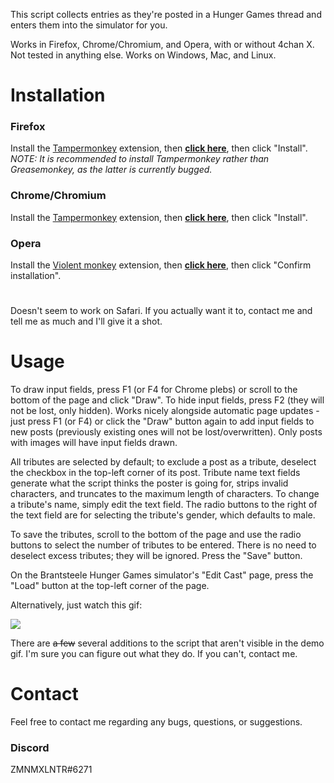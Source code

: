 This script collects entries as they're posted in a Hunger Games thread and enters them into the simulator for you.

Works in Firefox, Chrome/Chromium, and Opera, with or without 4chan X. Not tested in anything else. Works on Windows, Mac, and Linux.

# Installation
### Firefox
Install the [Tampermonkey](https://addons.mozilla.org/en-US/firefox/addon/tampermonkey/) extension, then **[click here](https://github.com/akianon/hg/raw/master/hg.user.js)**, then click "Install".
<br/>*NOTE: It is recommended to install Tampermonkey rather than Greasemonkey, as the latter is currently bugged.*

### Chrome/Chromium
Install the [Tampermonkey](https://chrome.google.com/webstore/detail/tampermonkey/dhdgffkkebhmkfjojejmpbldmpobfkfo?hl=en) extension, then **[click here](https://github.com/akianon/hg/raw/master/hg.user.js)**, then click "Install".

### Opera
Install the [Violent monkey](https://addons.opera.com/en/extensions/details/violent-monkey/) extension, then **[click here](https://github.com/akianon/hg/raw/master/hg.user.js)**, then click "Confirm installation".

#
Doesn't seem to work on Safari. If you actually want it to, contact me and tell me as much and I'll give it a shot.

# Usage
To draw input fields, press F1 (or F4 for Chrome plebs) or scroll to the bottom of the page and click "Draw". To hide input fields, press F2 (they will not be lost, only hidden). Works nicely alongside automatic page updates - just press F1 (or F4) or click the "Draw" button again to add input fields to new posts (previously existing ones will not be lost/overwritten). Only posts with images will have input fields drawn.

All tributes are selected by default; to exclude a post as a tribute, deselect the checkbox in the top-left corner of its post. Tribute name text fields generate what the script thinks the poster is going for, strips invalid characters, and truncates to the maximum length of characters. To change a tribute's name, simply edit the text field. The radio buttons to the right of the text field are for selecting the tribute's gender, which defaults to male.

To save the tributes, scroll to the bottom of the page and use the radio buttons to select the number of tributes to be entered. There is no need to deselect excess tributes; they will be ignored. Press the "Save" button.

On the Brantsteele Hunger Games simulator's "Edit Cast" page, press the "Load" button at the top-left corner of the page.

Alternatively, just watch this gif:

![](http://i.imgur.com/Q50rvOo.gif)

There are ~~a few~~ several additions to the script that aren't visible in the demo gif. I'm sure you can figure out what they do. If you can't, contact me.

# Contact
Feel free to contact me regarding any bugs, questions, or suggestions.

### Discord
ZMNMXLNTR#6271

